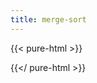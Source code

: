 ```yaml
---
title: merge-sort
---
```

{{< pure-html >}}

<script>
    let articleContent = document.querySelector(".article-content")
    for (let i = 0; i <= 10; i = i + 1){
        let sortItem = document.createElement("div")
        sortItem.classList.add("sortItem")
        sortItem.style = "display: inline-block; border: solid black 2px; padding: 1rem"
        sortItem.innerHTML = Math.floor(Math.random() * 20)
        articleContent.prepend(sortItem)
    }
    let sortItems = Array.from(document.querySelectorAll(".sortItem"))
    function combine(array1, array2){

    }
    function mergesort(array){
        console.log(array)
        if (array.length == 1){
            return array
        }
        left = array.slice(0, Math.floor(sortItems.length / 2))
        right = array.slice(Math.floor(sortItems.length / 2))
        console.log(left)
        console.log(right)
        mergesort(left)
        mergesort(right)
        let pivot = 0
        let sortedArray = []
        while( !(pivot in left) || !(pivot in right) )
            if (pivot in left && pivot in right){


            }
            if (pivot in ){

            }
    }
    mergesort(sortItems)
</script>
{{</ pure-html >}}